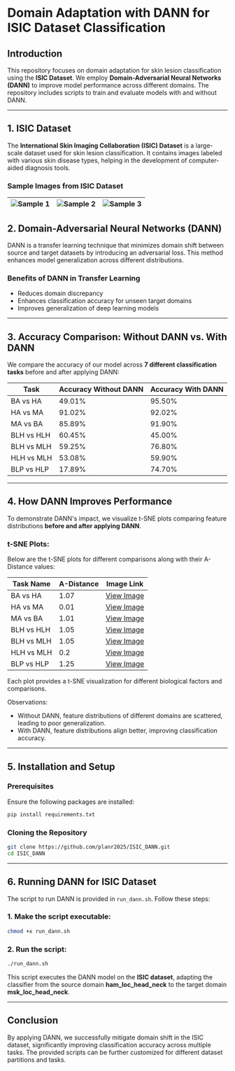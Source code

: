 # Domain Adaptation with DANN for ISIC Dataset Classification

## Introduction
This repository focuses on domain adaptation for skin lesion classification using the **ISIC Dataset**. We employ **Domain-Adversarial Neural Networks (DANN)** to improve model performance across different domains. The repository includes scripts to train and evaluate models with and without DANN.

---

## 1. ISIC Dataset
The **International Skin Imaging Collaboration (ISIC) Dataset** is a large-scale dataset used for skin lesion classification. It contains images labeled with various skin disease types, helping in the development of computer-aided diagnosis tools.

### Sample Images from ISIC Dataset
| ![Sample 1](https://content.isic-archive.com/5d9fef95-eb18-4b85-9abe-01bd2c2669e4/ISIC_0053462_thumbnail_256.jpg?Expires=1743811200&Signature=lCooqtzotHP61H1jkEEo4JzTKsf742f32PHRhe6teFbOn3DQ-qo0LZaIAzxAmMb4EzQw9Ee57RJsXXtagpIP4VFFAqkJq6hVAqaJjr7tjVMZX3yOvONc9rHhBZYc3MWLJXEwGc4dNLC3Th35I0pRaU~ygozrn~2gb5Ytpw--97jjw2mbMmdbupPkPT8i9GUIYfTMB7FRwC6thd0D3MFH5hl1HHsqo6EDzRmH6L4aD1syGo4sX0bR1gddwkcizqBLABgo~d3HvsUVBTwLAFy2-4AMy51Tld6B0CMr3yyXaSUS7BIiEdUThBBp8N1defyogrgglGfw6fvaREbDBJmUWw__&Key-Pair-Id=K3KFHCM130RXTL) | ![Sample 2](https://content.isic-archive.com/2662a321-988d-4aca-9f20-111a0c70c175/ISIC_0053484_thumbnail_256.jpg?Expires=1743811200&Signature=b954ejBU87~OSBkC1scPaOgprfQjRi6dqVPE3zlrsBpUfRtK-zcOt6r6Ut9L7joKu7bfkrs6~HVA72bCpr6q7sUqpGM~S0sI9wmNT07UOYlRXy-Msw4d15Ex-Op1wqD3RXbdnCQMKjNYF-SJcVcB4tkppS8U5Rj4FpjxEOpxuRD~RaOQOyedKIIyGLDgkMVWlRCg0Y3oXT4pxt6o6erm0yAg4NQTASIftN1FaBKyVVLI0kX366EwIRUVhc8K73ABznO1ixM~c-ERCNSDvL~bCJI4fKf3t0J6h~Xyq5~ws0z7JXIBZyBejoTAkcBddU8k1ke6G9pZOR4stPPOUXSIPg__&Key-Pair-Id=K3KFHCM130RXTL) | ![Sample 3](https://content.isic-archive.com/0220db7b-05b3-482b-9898-939acb9f7d60/ISIC_0073243_thumbnail_256.jpg?Expires=1743811200&Signature=f0MbYSgV4sXZUMkcSzbzgjPRQUhx-oeQwHjNAT7sSlVrQ2LHKpA3yM~P5bRfUEZtdzrhct3UbFnV5oE-tbKGJ5fu6Q7yjs3UyBORARHTAMb4~vMitoRw~SGku7D0soLzoDd~K0EzJiBB6reOCG2xwIyCaW~CYfVvvINjq4vOZ4H4xHa~rWx2DvUlXmj5pWQBhWqD9xXYUuTRYWVarO2lFUKtFX8~nXyhdhwFSg5s33NVFL~luSMpGwLrdRgD5paRzA3Yq~bbQK2rjtdgn0JcpwO0KF2PK6bMTt-uSe7Zwxv01z3Z3H0Sy5uiPXkwj9fn47b-xFyDHN3GEnQfteKbMg__&Key-Pair-Id=K3KFHCM130RXTL) |
|:--------------------------------:|:--------------------------------:|:--------------------------------:|

## 2. Domain-Adversarial Neural Networks (DANN)
DANN is a transfer learning technique that minimizes domain shift between source and target datasets by introducing an adversarial loss. This method enhances model generalization across different distributions.

### Benefits of DANN in Transfer Learning
- Reduces domain discrepancy
- Enhances classification accuracy for unseen target domains
- Improves generalization of deep learning models

---

## 3. Accuracy Comparison: Without DANN vs. With DANN
We compare the accuracy of our model across **7 different classification tasks** before and after applying DANN:

| Task | Accuracy Without DANN | Accuracy With DANN |
|------|----------------------|-------------------|
| BA vs HA   | 49.01% | 95.50% |
| HA vs MA   | 91.02% | 92.02% |
| MA vs BA   | 85.89% | 91.90% |
| BLH vs HLH | 60.45% | 45.00% |
| BLH vs MLH | 59.25% | 76.80% |
| HLH vs MLH | 53.08% | 59.90% |
| BLP vs HLP | 17.89% | 74.70% |

---

## 4. How DANN Improves Performance
To demonstrate DANN's impact, we visualize t-SNE plots comparing feature distributions **before and after applying DANN**.

### t-SNE Plots:
Below are the t-SNE plots for different comparisons along with their A-Distance values:

| Task Name | A-Distance | Image Link |
|-----------|------------|-----------|
| BA vs HA | 1.07 | [View Image](https://ibb.co/MxZqvCyp) |
| HA vs MA | 0.01 | [View Image](https://ibb.co/8nGN1JSH) |
| MA vs BA | 1.01 | [View Image](https://ibb.co/sdfDmmTN) |
| BLH vs HLH | 1.05 | [View Image](https://ibb.co/DfDSfqCd) |
| BLH vs MLH | 1.05 | [View Image](https://ibb.co/LDDjbrm2) |
| HLH vs MLH | 0.2 | [View Image](https://ibb.co/BVpBj6YL) |
| BLP vs HLP | 1.25 | [View Image](https://ibb.co/j96GyRzz) |

Each plot provides a t-SNE visualization for different biological factors and comparisons.


Observations:
- Without DANN, feature distributions of different domains are scattered, leading to poor generalization.
- With DANN, feature distributions align better, improving classification accuracy.

---

## 5. Installation and Setup
### Prerequisites
Ensure the following packages are installed:
```bash
pip install requirements.txt
```

### Cloning the Repository
```bash
git clone https://github.com/planr2025/ISIC_DANN.git
cd ISIC_DANN
```

---

## 6. Running DANN for ISIC Dataset
The script to run DANN is provided in `run_dann.sh`. Follow these steps:

### 1. Make the script executable:
```bash
chmod +x run_dann.sh
```

### 2. Run the script:
```bash
./run_dann.sh
```

This script executes the DANN model on the **ISIC dataset**, adapting the classifier from the source domain **ham_loc_head_neck** to the target domain **msk_loc_head_neck**.

---

## Conclusion
By applying DANN, we successfully mitigate domain shift in the ISIC dataset, significantly improving classification accuracy across multiple tasks. The provided scripts can be further customized for different dataset partitions and tasks.


